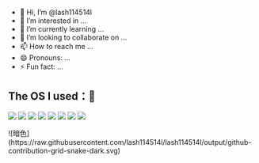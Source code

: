 - 👋 Hi, I’m @lash114514l
- 👀 I’m interested in ...
- 🌱 I’m currently learning ...
- 💞️ I’m looking to collaborate on ...
- 📫 How to reach me ...
- 😄 Pronouns: ...
- ⚡ Fun fact: ...

## The OS I used：🚀
<p align="left">

<img src="https://img.shields.io/badge/Windows-0078D6?style=for-the-badge&logo=windows&logoColor=white"/>  <img src="https://img.shields.io/badge/Android-3DDC84?style=for-the-badge&logo=android&logoColor=white"/>  <img src="https://img.shields.io/badge/iOS-000000?style=for-the-badge&logo=ios&logoColor=white"/> <img src="https://img.shields.io/badge/Cent%20OS-262577?style=for-the-badge&logo=CentOS&logoColor=white"/>  <img src="https://img.shields.io/badge/Ubuntu-E95420?style=for-the-badge&logo=ubuntu&logoColor=white"/>  <img src="https://img.shields.io/badge/Debian-A81D33?style=for-the-badge&logo=debian&logoColor=white"/>  <img src="https://img.shields.io/badge/Kali_Linux-557C94?style=for-the-badge&logo=kali-linux&logoColor=white"/> <img src="https://img.shields.io/badge/OpenWrt-00B5E2?style=for-the-badge&logo=OpenWrt&logoColor=white"/>
</p>
![暗色](https://raw.githubusercontent.com/lash114514l/lash114514l/output/github-contribution-grid-snake-dark.svg)
<!---
lash114514l/lash114514l is a ✨ special ✨ repository because its `README.md` (this file) appears on your GitHub profile.
You can click the Preview link to take a look at your changes.
--->

